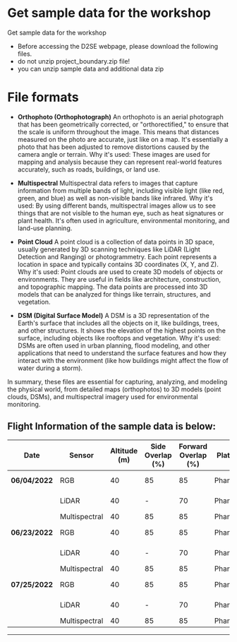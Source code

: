 # Get sample data for the workshop

Get sample data for the workshop
- Before accessing the D2SE webpage, please download the following files.
- do not unzip project_boundary.zip file!
- you can unzip sample data and additional data zip 

# File formats 
- **Orthophoto (Orthophotograph)**
  An orthophoto is an aerial photograph that has been geometrically corrected, or "orthorectified," to ensure that the scale is uniform throughout the image. This means that distances measured on the photo are accurate, just like on a map. It's essentially a photo that has been adjusted to remove distortions caused by the camera angle or terrain.
Why it's used: These images are used for mapping and analysis because they can represent real-world features accurately, such as roads, buildings, or land use.

-  **Multispectral**
Multispectral data refers to images that capture information from multiple bands of light, including visible light (like red, green, and blue) as well as non-visible bands like infrared.
Why it's used: By using different bands, multispectral images allow us to see things that are not visible to the human eye, such as heat signatures or plant health. It's often used in agriculture, environmental monitoring, and land-use planning.

- **Point Cloud**
 A point cloud is a collection of data points in 3D space, usually generated by 3D scanning techniques like LiDAR (Light Detection and Ranging) or photogrammetry. Each point represents a location in space and typically contains 3D coordinates (X, Y, and Z).
Why it's used: Point clouds are used to create 3D models of objects or environments. They are useful in fields like architecture, construction, and topographic mapping. The data points are processed into 3D models that can be analyzed for things like terrain, structures, and vegetation.

- **DSM (Digital Surface Model)**
  A DSM is a 3D representation of the Earth's surface that includes all the objects on it, like buildings, trees, and other structures. It shows the elevation of the highest points on the surface, including objects like rooftops and vegetation.
Why it's used: DSMs are often used in urban planning, flood modeling, and other applications that need to understand the surface features and how they interact with the environment (like how buildings might affect the flow of water during a storm).

In summary, these files are essential for capturing, analyzing, and modeling the physical world, from detailed maps (orthophotos) to 3D models (point clouds, DSMs), and multispectral imagery used for environmental monitoring.








## Flight Information of the sample data is below:

| **Date**         | **Sensor**       | **Altitude (m)** | **Side Overlap (%)** | **Forward Overlap (%)** | **Platform** | **Products**          |
|------------------|------------------|------------------|-----------------------|--------------------------|--------------|------------------------|
| **06/04/2022**   | RGB              | 40              | 85                    | 85                       | Phantom4     | Ortho, DSM            |
|                  | LiDAR            | 40              | -                     | 70                       | Phantom4     | Point Cloud           |
|                  | Multispectral    | 40              | 85                    | 85                       | Phantom4     | Ortho                 |
| **06/23/2022**   | RGB              | 40              | 85                    | 85                       | Phantom4     | Ortho, DSM            |
|                  | LiDAR            | 40              | -                     | 70                       | Phantom4     | Point Cloud           |
|                  | Multispectral    | 40              | 85                    | 85                       | Phantom4     | Ortho                 |
| **07/25/2022**   | RGB              | 40              | 85                    | 85                       | Phantom4     | Ortho, DSM            |
|                  | LiDAR            | 40              | -                     | 70                       | Phantom4     | Point Cloud           |
|                  | Multispectral    | 40              | 85                    | 85                       | Phantom4     | Ortho                 |

---

